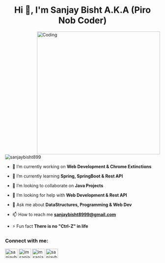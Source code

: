 

<h1 align="center">Hi 👋, I'm Sanjay Bisht A.K.A (Piro Nob Coder)</h1>
<img align="right" alt="Coding" width="400" src="https://c.tenor.com/a6S35wgiCOsAAAAC/deku-java.gif">

<p align="left"> <img src="https://komarev.com/ghpvc/?username=sanjaybisht899&label=Profile%20views&color=0e75b6&style=flat" alt="sanjaybisht899" /> </p>


- 🔭 I’m currently working on **Web Development & Chrome Extinctions**

- 🌱 I’m currently learning **Spring, SpringBoot & Rest API**

- 👯 I’m looking to collaborate on **Java Projects**

- 🤝 I’m looking for help with **Web Development & Rest API**

- 💬 Ask me about **DataStructures, Programming & Web Dev**

- 📫 How to reach me **sanjaybisht8999@gmail.com**

- ⚡ Fun fact **There is no "Ctrl-Z" in life**

<h3 align="left">Connect with me:</h3>
<p align="left">
<a href="https://twitter.com/sanjaybisht1998" target="blank"><img align="center" src="https://raw.githubusercontent.com/rahuldkjain/github-profile-readme-generator/master/src/images/icons/Social/twitter.svg" alt="sanjaybisht1998" height="30" width="40" /></a>
<a href="https://linkedin.com/in/imsanjaybisht" target="blank"><img align="center" src="https://raw.githubusercontent.com/rahuldkjain/github-profile-readme-generator/master/src/images/icons/Social/linked-in-alt.svg" alt="imsanjaybisht" height="30" width="40" /></a>
<a href="https://www.leetcode.com/imsanjaybisht" target="blank"><img align="center" src="https://raw.githubusercontent.com/rahuldkjain/github-profile-readme-generator/master/src/images/icons/Social/leet-code.svg" alt="imsanjaybisht" height="30" width="40" /></a>
<a href="https://auth.geeksforgeeks.org/user/sanjaybisht899" target="blank"><img align="center" src="https://raw.githubusercontent.com/rahuldkjain/github-profile-readme-generator/master/src/images/icons/Social/geeks-for-geeks.svg" alt="sanjaybisht899" height="30" width="40" /></a>
</p>





